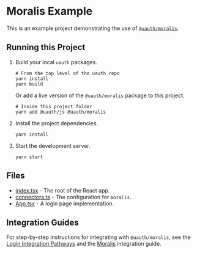 # Moralis Example

This is an example project demonstrating the use of [`@uauth/moralis`](../../packages/moralis/).

## Running this Project

1. Build your local `uauth` packages.
    ```shell
    # From the top level of the uauth repo
    yarn install
    yarn build
    ```    
    Or add a live version of the `@uauth/moralis` package to this project.
    ```shell
    # Inside this project folder
    yarn add @uauth/js @uauth/moralis
    ```

2. Install the project dependencies.
    ```shell
    yarn install
    ```
    
3. Start the development server.
    ```shell
    yarn start
    ```

## Files

- [index.tsx](./src/index.tsx) - The root of the React app.
- [connectors.ts](./src/connectors.ts) - The configuration for `moralis`.
- [App.tsx](./src/App.tsx) - A login page implementation.

## Integration Guides

For step-by-step instructions for integrating with `@uauth/moralis`, see the [Login Integration Pathways](https://docs.unstoppabledomains.com/login-with-unstoppable/get-started-login/integration-pathways/) and the [Moralis](https://docs.unstoppabledomains.com/login-with-unstoppable/login-integration-guides/moralis-guide/) integration guide.

